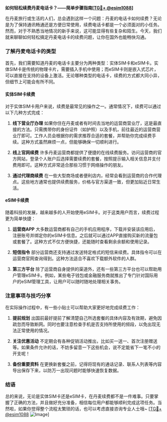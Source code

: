 **如何轻松续费丹麦电话卡？——简单步骤指南[[TG💪+ @esim1088](https://t.me/s/esim1088)]**

在丹麦旅行或生活的人们，总会遇到这样一个问题：丹麦的电话卡如何续费？无论是为了保持通讯畅通还是方便日常使用，续费电话卡都是一个必须面对的小任务。然而，对于不熟悉当地情况的新手来说，这可能显得有些复杂和陌生。今天，我们就来聊聊如何轻松搞定丹麦电话卡的续费问题，让你在国外也能畅快沟通。

### 了解丹麦电话卡的类型

首先，我们需要知道丹麦的电话卡主要分为两种类型：实体SIM卡和eSIM卡。实体SIM卡是传统的物理卡片，需要插入手机中使用；而eSIM卡则是嵌入式芯片，可以直接在支持的设备上激活。无论哪种类型的电话卡，续费的方式都大同小异，但细节上可能会有所不同。

#### 实体SIM卡续费

对于实体SIM卡用户来说，续费是最常见的操作之一。通常情况下，续费可以通过以下几种方式完成：

1. **线下营业厅办理**
   如果你住在丹麦或者有时间去当地的运营商营业厅，这是最直接的方法。只需携带你的身份证件（如护照）以及手机，前往最近的运营商营业厅即可。工作人员会根据你的需求推荐合适的套餐，并帮助你完成续费手续。这种方式虽然麻烦一点，但能够确保一切顺利进行。

2. **线上官网续费**
   许多丹麦运营商都提供了便捷的在线续费服务。访问运营商的官方网站，登录个人账户后选择需要续费的套餐，按照提示输入相关信息并支付费用即可。这种方式非常适合那些习惯于网络操作的朋友。

3. **通过代理商续费**
   在一些大型商场或者便利店内，经常会看到运营商的合作代理点。这些地方通常也提供续费服务，价格与官方渠道一致，但更加贴近日常生活。

#### eSIM卡续费

随着科技的发展，越来越多的人开始使用eSIM卡。对于这类用户而言，续费过程更为简单快捷：

1. **运营商APP**
   大多数运营商都有自己的手机应用程序，下载并安装该应用后，注册账号并绑定你的eSIM卡信息。之后就可以通过APP直接购买新的流量包或套餐了。这种方式不仅方便快捷，还能随时查看剩余余额和使用记录。

2. **短信指令**
   部分运营商还支持通过发送特定格式的短信来续费。具体指令可以在运营商官网查询得到。这种方法适合不喜欢下载额外软件的人群。

3. **第三方平台**
   除了运营商自身提供的渠道外，还有一些第三方平台也可以帮助用户管理eSIM卡。例如，某些电子钱包或金融服务商就推出了专门针对国际用户的eSIM管理工具，让用户可以随时随地处理相关事务。

### 注意事项与技巧分享

在实际操作过程中，有一些小贴士可以帮助大家更好地完成续费工作：

1. **提前规划**
   出国前最好提前了解清楚自己所选套餐的具体内容及有效期，避免因疏忽而导致断网。同时也要注意检查手机是否支持所使用的频段，以免出现无法正常使用的情况。

2. **关注优惠活动**
   不定期会有各种促销活动推出，比如买一送一、首次注册赠送等。如果条件允许的话，不妨多留意一下这些机会，说不定能省下一笔不小的开支呢！

3. **备份重要资料**
   在更换新套餐之前，记得将现有的通话记录、联系人列表等内容导出保存下来，以防万一出现问题时能够快速恢复数据。

### 结语

总的来说，无论是实体SIM卡还是eSIM卡，在丹麦续费都不是一件难事。只要掌握了正确的方法，并且做好充分准备，相信每位用户都能够顺利完成这项任务。当然啦，如果你觉得整个流程太繁琐的话，也可以考虑直接咨询专业人士哦~ [[TG💪+ @esim1088](https://t.me/s/esim1088) ![Image](https://i.postimg.cc/4NQfJmqS/Snipaste-2025-05-13-00-14-12.png)]
